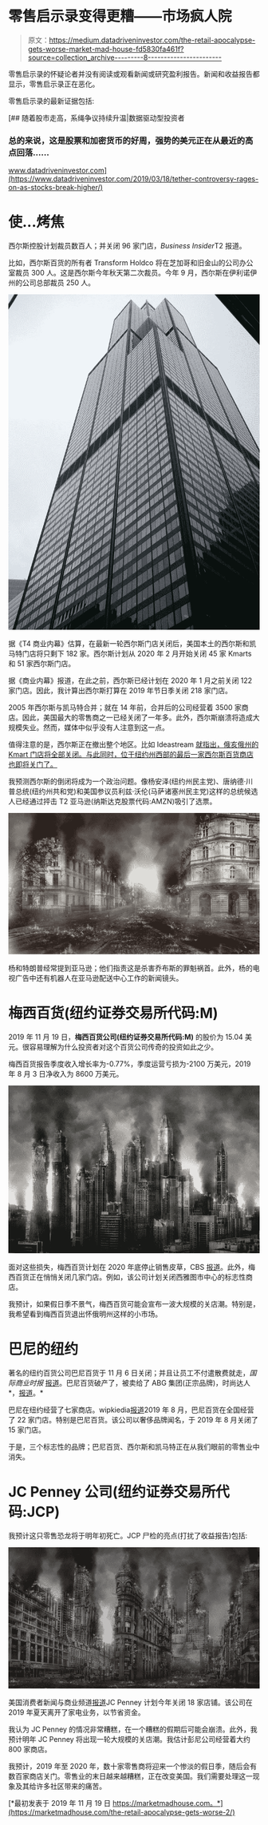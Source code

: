 # 零售启示录变得更糟——市场疯人院

> 原文：<https://medium.datadriveninvestor.com/the-retail-apocalypse-gets-worse-market-mad-house-fd5830fa461f?source=collection_archive---------8----------------------->

零售启示录的怀疑论者并没有阅读或观看新闻或研究盈利报告。新闻和收益报告都显示，零售启示录正在恶化。

零售启示录的最新证据包括:

[](https://www.datadriveninvestor.com/2019/03/18/tether-controversy-rages-on-as-stocks-break-higher/) [## 随着股市走高，系绳争议持续升温|数据驱动型投资者

### 总的来说，这是股票和加密货币的好周，强势的美元正在从最近的高点回落……

www.datadriveninvestor.com](https://www.datadriveninvestor.com/2019/03/18/tether-controversy-rages-on-as-stocks-break-higher/) 

# 使...烤焦

西尔斯控股计划裁员数百人；并关闭 96 家门店，*Business Insider*T2 报道。

比如，西尔斯百货的所有者 Transform Holdco 将在芝加哥和旧金山的公司办公室裁员 300 人。这是西尔斯今年秋天第二次裁员。今年 9 月，西尔斯在伊利诺伊州的公司总部裁员 250 人。

![](img/0a057b0ca8bbdbfe95f11843ae2d1645.png)

据《T4 商业内幕》估算，在最新一轮西尔斯门店关闭后，美国本土的西尔斯和凯马特门店将只剩下 182 家。西尔斯计划从 2020 年 2 月开始关闭 45 家 Kmarts 和 51 家西尔斯门店。

据《商业内幕》报道，在此之前，西尔斯已经计划在 2020 年 1 月之前关闭 122 家门店。因此，我计算出西尔斯打算在 2019 年节日季关闭 218 家门店。

2005 年西尔斯与凯马特合并；就在 14 年前，合并后的公司经营着 3500 家商店。因此，美国最大的零售商之一已经关闭了一年多。此外，西尔斯崩溃将造成大规模失业。然而，媒体中似乎没有人注意到这一点。

值得注意的是，西尔斯正在撤出整个地区。比如 Ideastream [就指出，俄亥俄州的 Kmart 门店将全部关闭。与此同时，位于纽约州西部的最后一家西尔斯百货商店也即将关门了。](https://www.ideastream.org/news/kmart-closing-all-remaining-ohio-stores)

我预测西尔斯的倒闭将成为一个政治问题。像杨安泽(纽约州民主党)、唐纳德·川普总统(纽约州共和党)和美国参议员利兹·沃伦(马萨诸塞州民主党)这样的总统候选人已经通过抨击 T2 亚马逊(纳斯达克股票代码:AMZN)吸引了选票。

![](img/b52cc8ad629fa78137d563879aa7f68d.png)

杨和特朗普经常提到亚马逊；他们指责这是杀害乔布斯的罪魁祸首。此外，杨的电视广告中还有机器人在亚马逊配送中心工作的新闻镜头。

# 梅西百货(纽约证券交易所代码:M)

2019 年 11 月 19 日，**梅西百货公司(纽约证券交易所代码:M)** 的股价为 15.04 美元。很容易理解为什么投资者对这个百货公司传奇的投资如此之少。

梅西百货报告季度收入增长率为-0.77%，季度运营亏损为-2100 万美元，2019 年 8 月 3 日净收入为 8600 万美元。

![](img/0f8f57ae2bf01d2c1579d676bbafe8f6.png)

面对这些损失，梅西百货计划在 2020 年底停止销售皮草，CBS [报道](https://www.cbsnews.com/news/macys-fur-macys-announces-it-will-stop-selling-fur-end-of-2020-fiscal-year/)。此外，梅西百货正在悄悄关闭几家门店。例如，该公司计划关闭西雅图市中心的标志性商店。

我预计，如果假日季不景气，梅西百货可能会宣布一波大规模的关店潮。特别是，我希望看到梅西百货退出怀俄明州这样的小市场。

# 巴尼的纽约

著名的纽约百货公司巴尼百货于 11 月 6 日关闭；并且让员工不付遣散费就走，*国际商业时报* [报道](https://www.ibtimes.com/barneys-bankruptcy-update-no-severance-pay-some-employees-amid-layoffs-2864768)。巴尼百货破产了，被卖给了 ABG 集团(正宗品牌)，时尚达人*，[报道](https://www.ibtimes.com/barneys-bankruptcy-update-no-severance-pay-some-employees-amid-layoffs-2864768)。*

巴尼在纽约经营了七家商店。wipkiedia[报道](https://en.wikipedia.org/wiki/Barneys_New_York)2019 年 8 月，巴尼百货在全国经营了 22 家门店。特别是巴尼百货。该公司以奢侈品牌闻名，于 2019 年 8 月关闭了 15 家门店。

于是，三个标志性的品牌；巴尼百货、西尔斯和凯马特正在从我们眼前的零售业中消失。

# JC Penney 公司(纽约证券交易所代码:JCP)

我预计这只零售恐龙将于明年初死亡。JCP 尸检的亮点(打扰了收益报告)包括:

![](img/fd92d916138bf84089f7096736334f71.png)

美国消费者新闻与商业频道[报道](https://www.cnbc.com/2019/02/28/you-can-expect-more-jc-penney-store-closures-in-2020-and-beyond.html)JC Penney 计划今年关闭 18 家店铺。该公司在 2019 年夏天离开了家电业务，以节省资金。

我认为 JC Penney 的情况非常糟糕，在一个糟糕的假期后可能会崩溃。此外，我预计明年 JC Penney 将出现一轮大规模的关店潮。我估计彭尼公司经营着大约 800 家商店。

我预计，2019 年至 2020 年，数十家零售商将迎来一个惨淡的假日季，随后会有数百家商店关门。零售业的末日越来越糟糕，正在改变美国。我们需要处理这一现象及其给许多社区带来的痛苦。

[*最初发表于 2019 年 11 月 19 日 https://marketmadhouse.com。*](https://marketmadhouse.com/the-retail-apocalypse-gets-worse-2/)